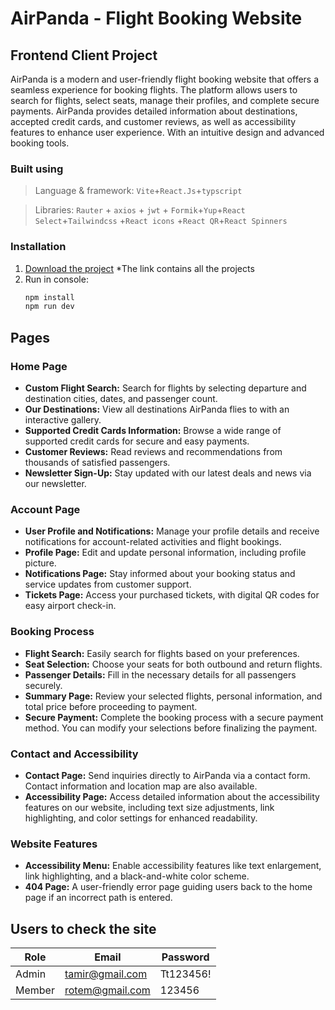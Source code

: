 # AirPanda - Flight Booking Website

## Frontend Client Project

AirPanda is a modern and user-friendly flight booking website that offers a seamless experience for booking flights. The platform allows users to search for flights, select seats, manage their profiles, and complete secure payments. AirPanda provides detailed information about destinations, accepted credit cards, and customer reviews, as well as accessibility features to enhance user experience. With an intuitive design and advanced booking tools.

### Built using

> Language & framework: `Vite`+`React.Js`+`typscript`

> Libraries: `Rauter` + `axios` + `jwt` + `Formik`+`Yup`+`React Select`+`Tailwindcss` +`React icons` +`React QR`+`React Spinners`

### Installation

1. [Download the project](https://drive.google.com/drive/folders/1IDhAAc-w23THK68_y1oipaqZgMfUTq6n?usp=sharing)
      \*The link contains all the projects
2. Run in console:
   ```bash
   npm install
   npm run dev
   ```

## Pages

### Home Page

- **Custom Flight Search:** Search for flights by selecting departure and destination cities, dates, and passenger count.
- **Our Destinations:** View all destinations AirPanda flies to with an interactive gallery.
- **Supported Credit Cards Information:** Browse a wide range of supported credit cards for secure and easy payments.
- **Customer Reviews:** Read reviews and recommendations from thousands of satisfied passengers.
- **Newsletter Sign-Up:** Stay updated with our latest deals and news via our newsletter.

### Account Page

- **User Profile and Notifications:** Manage your profile details and receive notifications for account-related activities and flight bookings.
- **Profile Page:** Edit and update personal information, including profile picture.
- **Notifications Page:** Stay informed about your booking status and service updates from customer support.
- **Tickets Page:** Access your purchased tickets, with digital QR codes for easy airport check-in.

### Booking Process

- **Flight Search:** Easily search for flights based on your preferences.
- **Seat Selection:** Choose your seats for both outbound and return flights.
- **Passenger Details:** Fill in the necessary details for all passengers securely.
- **Summary Page:** Review your selected flights, personal information, and total price before proceeding to payment.
- **Secure Payment:** Complete the booking process with a secure payment method. You can modify your selections before finalizing the payment.

### Contact and Accessibility

- **Contact Page:** Send inquiries directly to AirPanda via a contact form. Contact information and location map are also available.
- **Accessibility Page:** Access detailed information about the accessibility features on our website, including text size adjustments, link highlighting, and color settings for enhanced readability.

### Website Features

- **Accessibility Menu:** Enable accessibility features like text enlargement, link highlighting, and a black-and-white color scheme.
- **404 Page:** A user-friendly error page guiding users back to the home page if an incorrect path is entered.

## Users to check the site

| Role   | Email            | Password |
| ------ | ---------------- | -------- |
| Admin  | tamir@gmail.com | Tt123456!   |
| Member | rotem@gmail.com  | 123456   |
